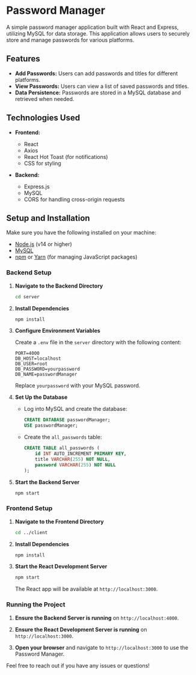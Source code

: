 # Password Manager

A simple password manager application built with React and Express, utilizing MySQL for data storage. This application allows users to securely store and manage passwords for various platforms.

## Features

- **Add Passwords:** Users can add passwords and titles for different platforms.
- **View Passwords:** Users can view a list of saved passwords and titles.
- **Data Persistence:** Passwords are stored in a MySQL database and retrieved when needed.

## Technologies Used

- **Frontend:**
  - React
  - Axios
  - React Hot Toast (for notifications)
  - CSS for styling

- **Backend:**
  - Express.js
  - MySQL
  - CORS for handling cross-origin requests

## Setup and Installation

Make sure you have the following installed on your machine:
- [Node.js](https://nodejs.org/) (v14 or higher)
- [MySQL](https://dev.mysql.com/downloads/mysql/)
- [npm](https://www.npmjs.com/) or [Yarn](https://classic.yarnpkg.com/) (for managing JavaScript packages)

### Backend Setup


1. **Navigate to the Backend Directory**

    ```bash
    cd server
    ```

2. **Install Dependencies**

    ```bash
    npm install
    ```

3. **Configure Environment Variables**

    Create a `.env` file in the `server` directory with the following content:

    ```env
    PORT=4000
    DB_HOST=localhost
    DB_USER=root
    DB_PASSWORD=yourpassword
    DB_NAME=passwordManager
    ```

    Replace `yourpassword` with your MySQL password.

4. **Set Up the Database**

    - Log into MySQL and create the database:

      ```sql
      CREATE DATABASE passwordManager;
      USE passwordManager;
      ```

    - Create the `all_passwords` table:

      ```sql
      CREATE TABLE all_passwords (
          id INT AUTO_INCREMENT PRIMARY KEY,
          title VARCHAR(255) NOT NULL,
          password VARCHAR(255) NOT NULL
      );
      ```

5. **Start the Backend Server**

    ```bash
    npm start
    ```

### Frontend Setup

1. **Navigate to the Frontend Directory**

    ```bash
    cd ../client
    ```

2. **Install Dependencies**

    ```bash
    npm install
    ```

3. **Start the React Development Server**

    ```bash
    npm start
    ```

    The React app will be available at `http://localhost:3000`.

### Running the Project

1. **Ensure the Backend Server is running** on `http://localhost:4000`.

2. **Ensure the React Development Server is running** on `http://localhost:3000`.

3. **Open your browser** and navigate to `http://localhost:3000` to use the Password Manager.


Feel free to reach out if you have any issues or questions!




